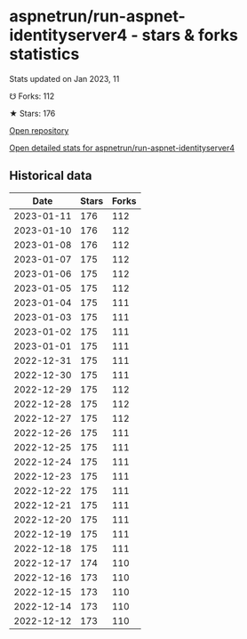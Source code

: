 # aspnetrun/run-aspnet-identityserver4 - stars & forks statistics

Stats updated on Jan 2023, 11

☋ Forks: 112

★ Stars: 176

[Open repository](https://github.com/aspnetrun/run-aspnet-identityserver4)

[Open detailed stats for aspnetrun/run-aspnet-identityserver4](https://reviewgithub.com/rep/aspnetrun/run-aspnet-identityserver4)

## Historical data
| Date | Stars | Forks |
|------|-------|-------|
| 2023-01-11 | 176 | 112 | 
| 2023-01-10 | 176 | 112 | 
| 2023-01-08 | 176 | 112 | 
| 2023-01-07 | 175 | 112 | 
| 2023-01-06 | 175 | 112 | 
| 2023-01-05 | 175 | 112 | 
| 2023-01-04 | 175 | 111 | 
| 2023-01-03 | 175 | 111 | 
| 2023-01-02 | 175 | 111 | 
| 2023-01-01 | 175 | 111 | 
| 2022-12-31 | 175 | 111 | 
| 2022-12-30 | 175 | 111 | 
| 2022-12-29 | 175 | 112 | 
| 2022-12-28 | 175 | 112 | 
| 2022-12-27 | 175 | 112 | 
| 2022-12-26 | 175 | 111 | 
| 2022-12-25 | 175 | 111 | 
| 2022-12-24 | 175 | 111 | 
| 2022-12-23 | 175 | 111 | 
| 2022-12-22 | 175 | 111 | 
| 2022-12-21 | 175 | 111 | 
| 2022-12-20 | 175 | 111 | 
| 2022-12-19 | 175 | 111 | 
| 2022-12-18 | 175 | 111 | 
| 2022-12-17 | 174 | 110 | 
| 2022-12-16 | 173 | 110 | 
| 2022-12-15 | 173 | 110 | 
| 2022-12-14 | 173 | 110 | 
| 2022-12-12 | 173 | 110 | 


